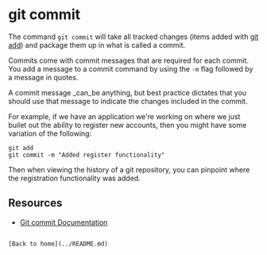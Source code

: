 # git commit

The command `git commit` will take all tracked changes (items added with [git add](./Add.md)) and package them up in what is called a commit.

Commits come with commit messages that are required for each commit. You add a message to a commit command by using the `-m` flag followed by a message in quotes.

A commit message _can_be anything, but best practice dictates that you should use that message to indicate the changes included in the commit.

For example, if we have an application we're working on where we just builet out the ability to register new accounts, then you might have some variation of the following: 

```
git add
git commit -m "Added register functionality"
```

Then when viewing the history of a git repository, you can pinpoint where the registration functionality was added.

## Resources

- [Git commit Documentation](https://git-scm.com/docs/git-commit)
```

[Back to home](../README.md)